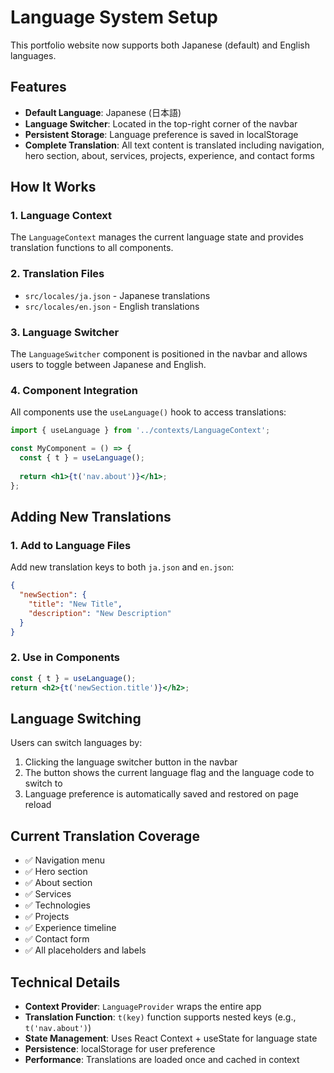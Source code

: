 # Language System Setup

This portfolio website now supports both Japanese (default) and English languages.

## Features

- **Default Language**: Japanese (日本語)
- **Language Switcher**: Located in the top-right corner of the navbar
- **Persistent Storage**: Language preference is saved in localStorage
- **Complete Translation**: All text content is translated including navigation, hero section, about, services, projects, experience, and contact forms

## How It Works

### 1. Language Context
The `LanguageContext` manages the current language state and provides translation functions to all components.

### 2. Translation Files
- `src/locales/ja.json` - Japanese translations
- `src/locales/en.json` - English translations

### 3. Language Switcher
The `LanguageSwitcher` component is positioned in the navbar and allows users to toggle between Japanese and English.

### 4. Component Integration
All components use the `useLanguage()` hook to access translations:
```jsx
import { useLanguage } from '../contexts/LanguageContext';

const MyComponent = () => {
  const { t } = useLanguage();
  
  return <h1>{t('nav.about')}</h1>;
};
```

## Adding New Translations

### 1. Add to Language Files
Add new translation keys to both `ja.json` and `en.json`:

```json
{
  "newSection": {
    "title": "New Title",
    "description": "New Description"
  }
}
```

### 2. Use in Components
```jsx
const { t } = useLanguage();
return <h2>{t('newSection.title')}</h2>;
```

## Language Switching

Users can switch languages by:
1. Clicking the language switcher button in the navbar
2. The button shows the current language flag and the language code to switch to
3. Language preference is automatically saved and restored on page reload

## Current Translation Coverage

- ✅ Navigation menu
- ✅ Hero section
- ✅ About section
- ✅ Services
- ✅ Technologies
- ✅ Projects
- ✅ Experience timeline
- ✅ Contact form
- ✅ All placeholders and labels

## Technical Details

- **Context Provider**: `LanguageProvider` wraps the entire app
- **Translation Function**: `t(key)` function supports nested keys (e.g., `t('nav.about')`)
- **State Management**: Uses React Context + useState for language state
- **Persistence**: localStorage for user preference
- **Performance**: Translations are loaded once and cached in context
